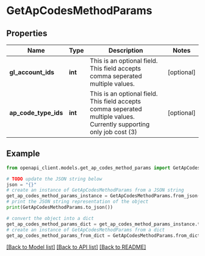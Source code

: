 # GetApCodesMethodParams


## Properties

Name | Type | Description | Notes
------------ | ------------- | ------------- | -------------
**gl_account_ids** | **int** | This is an optional field. This field accepts comma seperated multiple values. | [optional] 
**ap_code_type_ids** | **int** | This is an optional field. This field accepts comma seperated multiple values. Currently supporting only job cost (3) | [optional] 

## Example

```python
from openapi_client.models.get_ap_codes_method_params import GetApCodesMethodParams

# TODO update the JSON string below
json = "{}"
# create an instance of GetApCodesMethodParams from a JSON string
get_ap_codes_method_params_instance = GetApCodesMethodParams.from_json(json)
# print the JSON string representation of the object
print(GetApCodesMethodParams.to_json())

# convert the object into a dict
get_ap_codes_method_params_dict = get_ap_codes_method_params_instance.to_dict()
# create an instance of GetApCodesMethodParams from a dict
get_ap_codes_method_params_from_dict = GetApCodesMethodParams.from_dict(get_ap_codes_method_params_dict)
```
[[Back to Model list]](../README.md#documentation-for-models) [[Back to API list]](../README.md#documentation-for-api-endpoints) [[Back to README]](../README.md)


